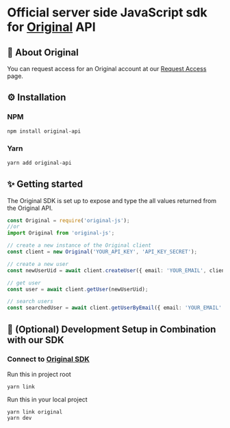 # Official server side JavaScript sdk for [Original](https://getoriginal.com) API

## 📝 About Original

You can request access for an Original account at our [Request Access](https://getoriginal.com/contact-us/) page.

## ⚙️ Installation

### NPM

```bash
npm install original-api
```

### Yarn

```bash
yarn add original-api
```

## ✨ Getting started

The Original SDK is set up to expose and type the all values returned from the Original API.

```typescript
const Original = require('original-js');
//or
import Original from 'original-js';

// create a new instance of the Original client
const client = new Original('YOUR_API_KEY', 'API_KEY_SECRET');

// create a new user
const newUserUid = await client.createUser({ email: 'YOUR_EMAIL', client_id: 'YOUR_CLIENT_ID' });

// get user
const user = await client.getUser(newUserUid);

// search users
const searchedUser = await client.getUserByEmail({ email: 'YOUR_EMAIL' });
```

## 🔗 (Optional) Development Setup in Combination with our SDK

### Connect to [Original SDK](https://github.com/GetOriginal/original-js)

Run this in project root

```shell
yarn link
```

Run this in your local project

```shell
yarn link original
yarn dev
```
